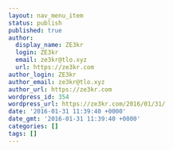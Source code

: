 ```yaml
---
layout: nav_menu_item
status: publish
published: true
author:
  display_name: ZE3kr
  login: ZE3kr
  email: ze3kr@tlo.xyz
  url: https://ze3kr.com
author_login: ZE3kr
author_email: ze3kr@tlo.xyz
author_url: https://ze3kr.com
wordpress_id: 354
wordpress_url: https://ze3kr.com/2016/01/31/
date: '2016-01-31 11:39:40 +0000'
date_gmt: '2016-01-31 11:39:40 +0000'
categories: []
tags: []
---
```


